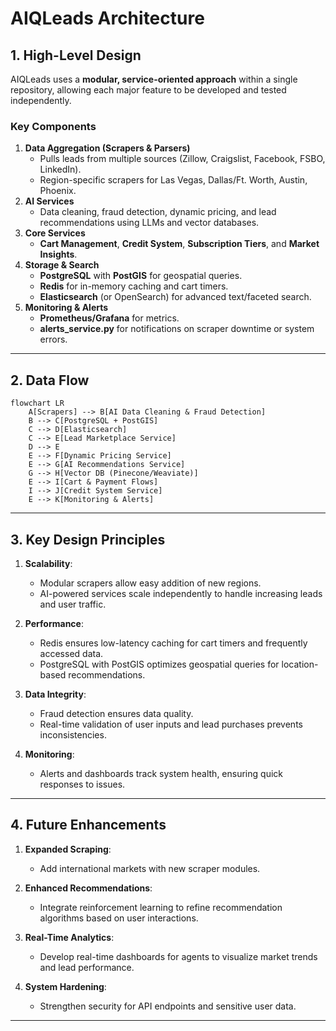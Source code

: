 # AIQLeads Architecture

## 1. High-Level Design

AIQLeads uses a **modular, service-oriented approach** within a single repository, allowing each major feature to be developed and tested independently.

### Key Components
1. **Data Aggregation (Scrapers & Parsers)**
   - Pulls leads from multiple sources (Zillow, Craigslist, Facebook, FSBO, LinkedIn).
   - Region-specific scrapers for Las Vegas, Dallas/Ft. Worth, Austin, Phoenix.
2. **AI Services**
   - Data cleaning, fraud detection, dynamic pricing, and lead recommendations using LLMs and vector databases.
3. **Core Services**
   - **Cart Management**, **Credit System**, **Subscription Tiers**, and **Market Insights**.
4. **Storage & Search**
   - **PostgreSQL** with **PostGIS** for geospatial queries.
   - **Redis** for in-memory caching and cart timers.
   - **Elasticsearch** (or OpenSearch) for advanced text/faceted search.
5. **Monitoring & Alerts**
   - **Prometheus/Grafana** for metrics.
   - **alerts_service.py** for notifications on scraper downtime or system errors.

---

## 2. Data Flow

```mermaid
flowchart LR
    A[Scrapers] --> B[AI Data Cleaning & Fraud Detection]
    B --> C[PostgreSQL + PostGIS]
    C --> D[Elasticsearch] 
    C --> E[Lead Marketplace Service]
    D --> E
    E --> F[Dynamic Pricing Service]
    E --> G[AI Recommendations Service]
    G --> H[Vector DB (Pinecone/Weaviate)]
    E --> I[Cart & Payment Flows]
    I --> J[Credit System Service]
    E --> K[Monitoring & Alerts]
```

---

## 3. Key Design Principles

1. **Scalability**:
   - Modular scrapers allow easy addition of new regions.
   - AI-powered services scale independently to handle increasing leads and user traffic.

2. **Performance**:
   - Redis ensures low-latency caching for cart timers and frequently accessed data.
   - PostgreSQL with PostGIS optimizes geospatial queries for location-based recommendations.

3. **Data Integrity**:
   - Fraud detection ensures data quality.
   - Real-time validation of user inputs and lead purchases prevents inconsistencies.

4. **Monitoring**:
   - Alerts and dashboards track system health, ensuring quick responses to issues.

---

## 4. Future Enhancements

1. **Expanded Scraping**:
   - Add international markets with new scraper modules.

2. **Enhanced Recommendations**:
   - Integrate reinforcement learning to refine recommendation algorithms based on user interactions.

3. **Real-Time Analytics**:
   - Develop real-time dashboards for agents to visualize market trends and lead performance.

4. **System Hardening**:
   - Strengthen security for API endpoints and sensitive user data.

---
